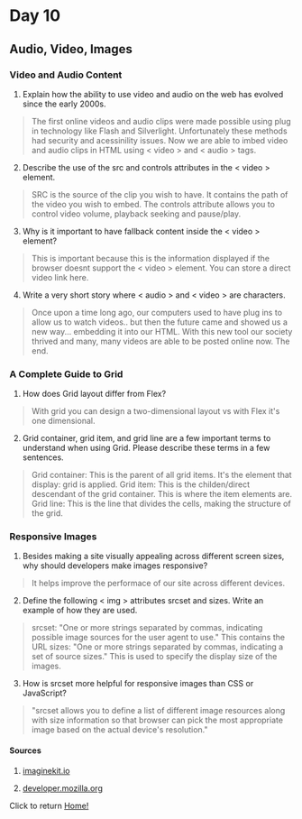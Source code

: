 # Day 10

## Audio, Video, Images

### Video and Audio Content

1. Explain how the ability to use video and audio on the web has evolved since the early 2000s.

  > The first online videos and audio clips were made possible using plug in technology like Flash and Silverlight. Unfortunately these methods had security and acessinility issues. Now we are able to imbed video and audio clips in HTML using < video > and < audio > tags.

2. Describe the use of the src and controls attributes in the < video > element.

  > SRC is the source of the clip you wish to have. It contains the path of the video you wish to embed. The controls attribute allows you to control video volume, playback seeking and pause/play.

3. Why is it important to have fallback content inside the < video > element?

  > This is important because this is the information displayed if the browser doesnt support the < video > element. You can store a direct video link here.

4. Write a very short story where < audio > and < video > are characters.

  > Once upon a time long ago, our computers used to have plug ins to allow us to watch videos.. but then the future came and showed us a new way... embedding it into our HTML. With this new tool our society thrived and many, many videos are able to be posted online now. The end.

### A Complete Guide to Grid

1. How does Grid layout differ from Flex?

  > With grid you can design a two-dimensional layout vs with Flex it's one dimensional.

2. Grid container, grid item, and grid line are a few important terms to understand when using Grid. Please describe these terms in a few sentences.

  > Grid container: This is the parent of all grid items. It's the element that display: grid is applied.
  > Grid item: This is the childen/direct descendant of the grid container. This is where the item elements are.
  > Grid line: This is the line that divides the cells, making the structure of the grid.

### Responsive Images

1. Besides making a site visually appealing across different screen sizes, why should developers make images responsive?

  > It helps improve the performace of our site across different devices.

2. Define the following < img > attributes srcset and sizes. Write an example of how they are used.

  > srcset: "One or more strings separated by commas, indicating possible image sources for the user agent to use." This contains the URL
  > sizes: "One or more strings separated by commas, indicating a set of source sizes." This is used to specify the display size of the images.

3. How is srcset more helpful for responsive images than CSS or JavaScript?

  > "srcset allows you to define a list of different image resources along with size information so that browser can pick the most appropriate image based on the actual device's resolution."

  #### Sources

1. [imaginekit.io](https://imagekit.io/responsive-images/#:~:text=srcset%20allows%20you%20to%20define,on%20the%20actual%20device's%20resolution.&text=The%20actual%20width%20of%20the,%2C%201.5x%20%2C%202x%20etc.)

2. [developer.mozilla.org](https://developer.mozilla.org/en-US/docs/Web/HTML/Element/img#attr-srcset)

Click to return [Home!](../README.md)
